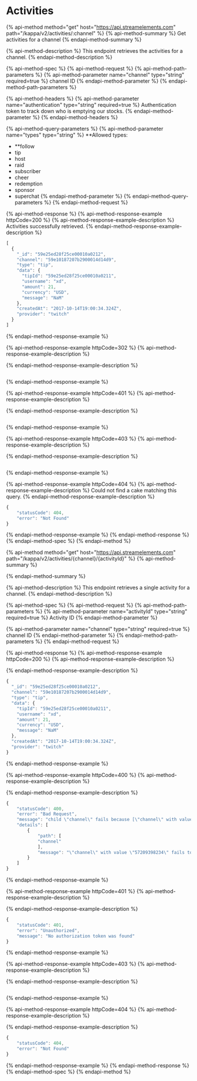 # Activities

{% api-method method="get" host="https://api.streamelements.com" path="/kappa/v2/activities/:channel" %}
{% api-method-summary %}
Get activities for a channel
{% endapi-method-summary %}

{% api-method-description %}
This endpoint retrieves the activities for a channel.
{% endapi-method-description %}

{% api-method-spec %}
{% api-method-request %}
{% api-method-path-parameters %}
{% api-method-parameter name="channel" type="string" required=true %}
channel ID
{% endapi-method-parameter %}
{% endapi-method-path-parameters %}

{% api-method-headers %}
{% api-method-parameter name="authentication" type="string" required=true %}
Authentication token to track down who is emptying our stocks.
{% endapi-method-parameter %}
{% endapi-method-headers %}

{% api-method-query-parameters %}
{% api-method-parameter name="types" type="string" %}
**Allowed types:  
- **follow  
- tip  
- host  
- raid  
- subscriber  
- cheer  
- redemption  
- sponsor  
- superchat
{% endapi-method-parameter %}
{% endapi-method-query-parameters %}
{% endapi-method-request %}

{% api-method-response %}
{% api-method-response-example httpCode=200 %}
{% api-method-response-example-description %}
Activities successfully retrieved.
{% endapi-method-response-example-description %}

```javascript
[
  {
    "_id": "59e25ed28f25ce00010a0212",
    "channel": "59e10187207b2900014d14d9",
    "type": "tip",
    "data": {
      "tipId": "59e25ed28f25ce00010a0211",
      "username": "xd",
      "amount": 21,
      "currency": "USD",
      "message": "NaM"
    },
    "createdAt": "2017-10-14T19:00:34.324Z",
    "provider": "twitch"
  }
]
```
{% endapi-method-response-example %}

{% api-method-response-example httpCode=302 %}
{% api-method-response-example-description %}

{% endapi-method-response-example-description %}

```

```
{% endapi-method-response-example %}

{% api-method-response-example httpCode=401 %}
{% api-method-response-example-description %}

{% endapi-method-response-example-description %}

```

```
{% endapi-method-response-example %}

{% api-method-response-example httpCode=403 %}
{% api-method-response-example-description %}

{% endapi-method-response-example-description %}

```

```
{% endapi-method-response-example %}

{% api-method-response-example httpCode=404 %}
{% api-method-response-example-description %}
Could not find a cake matching this query.
{% endapi-method-response-example-description %}

```javascript
{
    "statusCode": 404,
    "error": "Not Found"
}
```
{% endapi-method-response-example %}
{% endapi-method-response %}
{% endapi-method-spec %}
{% endapi-method %}

{% api-method method="get" host="https://api.streamelements.com" path="/kappa/v2/activities/{channel}/{activityId}" %}
{% api-method-summary %}

{% endapi-method-summary %}

{% api-method-description %}
This endpoint retrieves a single activity for a channel.
{% endapi-method-description %}

{% api-method-spec %}
{% api-method-request %}
{% api-method-path-parameters %}
{% api-method-parameter name="activityId" type="string" required=true %}
Activity ID
{% endapi-method-parameter %}

{% api-method-parameter name="channel" type="string" required=true %}
channel ID
{% endapi-method-parameter %}
{% endapi-method-path-parameters %}
{% endapi-method-request %}

{% api-method-response %}
{% api-method-response-example httpCode=200 %}
{% api-method-response-example-description %}

{% endapi-method-response-example-description %}

```javascript
{
  "_id": "59e25ed28f25ce00010a0212",
  "channel": "59e10187207b2900014d14d9",
  "type": "tip",
  "data": {
    "tipId": "59e25ed28f25ce00010a0211",
    "username": "xd",
    "amount": 21,
    "currency": "USD",
    "message": "NaM"
  },
  "createdAt": "2017-10-14T19:00:34.324Z",
  "provider": "twitch"
}
```
{% endapi-method-response-example %}

{% api-method-response-example httpCode=400 %}
{% api-method-response-example-description %}

{% endapi-method-response-example-description %}

```javascript
{
    "statusCode": 400,
    "error": "Bad Request",
    "message": "child \"channel\" fails because [\"channel\" with value \"57209398234\" fails to match the required pattern: /^[0-9a-fA-F]{24}$/]",
    "details": [
        {
            "path": [
            "channel"
            ],
            "message": "\"channel\" with value \"57209398234\" fails to match the required pattern: /^[0-9a-fA-F]{24}$/"
        }
    ]
}
```
{% endapi-method-response-example %}

{% api-method-response-example httpCode=401 %}
{% api-method-response-example-description %}

{% endapi-method-response-example-description %}

```javascript
{
    "statusCode": 401,
    "error": "Unauthorized",
    "message": "No authorization token was found"
}
```
{% endapi-method-response-example %}

{% api-method-response-example httpCode=403 %}
{% api-method-response-example-description %}

{% endapi-method-response-example-description %}

```

```
{% endapi-method-response-example %}

{% api-method-response-example httpCode=404 %}
{% api-method-response-example-description %}

{% endapi-method-response-example-description %}

```javascript
{
    "statusCode": 404,
    "error": "Not Found"
}
```
{% endapi-method-response-example %}
{% endapi-method-response %}
{% endapi-method-spec %}
{% endapi-method %}

